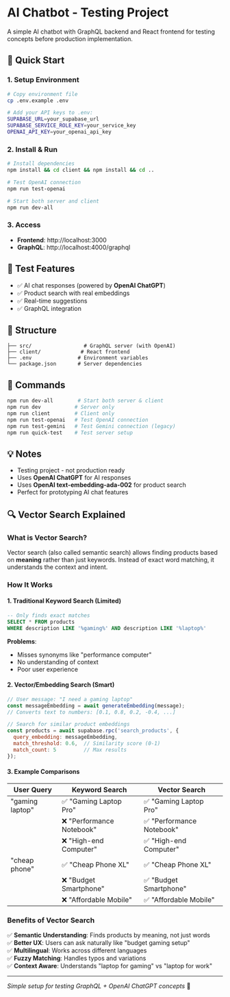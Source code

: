 # AI Chatbot - Testing Project

A simple AI chatbot with GraphQL backend and React frontend for testing concepts before production implementation.

## 🚀 Quick Start

### 1. Setup Environment
```bash
# Copy environment file
cp .env.example .env

# Add your API keys to .env:
SUPABASE_URL=your_supabase_url
SUPABASE_SERVICE_ROLE_KEY=your_service_key
OPENAI_API_KEY=your_openai_api_key
```

### 2. Install & Run
```bash
# Install dependencies
npm install && cd client && npm install && cd ..

# Test OpenAI connection
npm run test-openai

# Start both server and client
npm run dev-all
```

### 3. Access
- **Frontend**: http://localhost:3000
- **GraphQL**: http://localhost:4000/graphql

## 🧪 Test Features

- ✅ AI chat responses (powered by **OpenAI ChatGPT**)
- ✅ Product search with real embeddings
- ✅ Real-time suggestions
- ✅ GraphQL integration

## 📁 Structure

```
├── src/                 # GraphQL server (with OpenAI)
├── client/             # React frontend  
├── .env               # Environment variables
└── package.json       # Server dependencies
```

## 🔧 Commands

```bash
npm run dev-all        # Start both server & client
npm run dev           # Server only
npm run client        # Client only
npm run test-openai   # Test OpenAI connection
npm run test-gemini   # Test Gemini connection (legacy)
npm run quick-test    # Test server setup
```

## 💡 Notes

- Testing project - not production ready
- Uses **OpenAI ChatGPT** for AI responses
- Uses **OpenAI text-embedding-ada-002** for product search
- Perfect for prototyping AI chat features

## 🔍 Vector Search Explained

### What is Vector Search?
Vector search (also called semantic search) allows finding products based on **meaning** rather than just keywords. Instead of exact word matching, it understands the context and intent.

### How It Works

#### 1. Traditional Keyword Search (Limited)
```sql
-- Only finds exact matches
SELECT * FROM products 
WHERE description LIKE '%gaming%' AND description LIKE '%laptop%'
```
**Problems**: 
- Misses synonyms like "performance computer"
- No understanding of context
- Poor user experience

#### 2. Vector/Embedding Search (Smart)
```javascript
// User message: "I need a gaming laptop"
const messageEmbedding = await generateEmbedding(message);
// Converts text to numbers: [0.1, 0.8, 0.2, -0.4, ...]

// Search for similar product embeddings
const products = await supabase.rpc('search_products', {
  query_embedding: messageEmbedding,
  match_threshold: 0.6,  // Similarity score (0-1)
  match_count: 5         // Max results
});
```

#### 3. Example Comparisons

| User Query | Keyword Search | Vector Search |
|------------|----------------|---------------|
| "gaming laptop" | ✅ "Gaming Laptop Pro" | ✅ "Gaming Laptop Pro" |
| | ❌ "Performance Notebook" | ✅ "Performance Notebook" |
| | ❌ "High-end Computer" | ✅ "High-end Computer" |
| "cheap phone" | ✅ "Cheap Phone XL" | ✅ "Cheap Phone XL" |
| | ❌ "Budget Smartphone" | ✅ "Budget Smartphone" |
| | ❌ "Affordable Mobile" | ✅ "Affordable Mobile" |

### Benefits of Vector Search

✅ **Semantic Understanding**: Finds products by meaning, not just words  
✅ **Better UX**: Users can ask naturally like "budget gaming setup"  
✅ **Multilingual**: Works across different languages  
✅ **Fuzzy Matching**: Handles typos and variations  
✅ **Context Aware**: Understands "laptop for gaming" vs "laptop for work"  

---
*Simple setup for testing GraphQL + OpenAI ChatGPT concepts* 🤖
